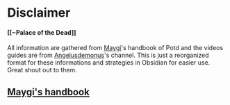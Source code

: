 # Disclaimer
#### [[~Palace of the Dead]]
All information are gathered from [Maygi](https://www.youtube.com/channel/UC7DaZyAduAWrvUr4P-JSuag)'s handbook of Potd and the videos guides are from [Angelusdemonus](https://www.youtube.com/channel/UC9DWh5fq2kCdcpI2fISnt6A)'s channel. This is just a reorganized format for these informations and strategies in Obsidian for easier use. Great shout out to them.

## [Maygi's handbook](https://docs.google.com/document/d/e/2PACX-1vQpzFuhmSwTXuZSmtnKLNgQ0nRhumCFaB8NvCXFXSjrBHPRT5lXY8jMR4RaCK1aNfcl_G5ph5DNNwfl/pub)
